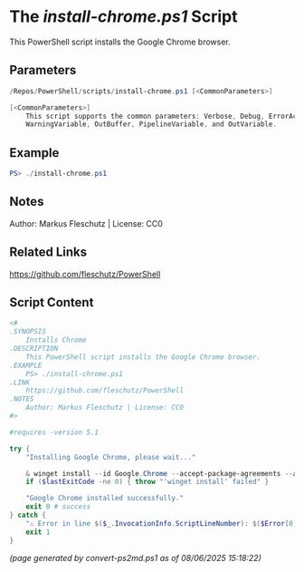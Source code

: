 The *install-chrome.ps1* Script
===========================

This PowerShell script installs the Google Chrome browser.

Parameters
----------
```powershell
/Repos/PowerShell/scripts/install-chrome.ps1 [<CommonParameters>]

[<CommonParameters>]
    This script supports the common parameters: Verbose, Debug, ErrorAction, ErrorVariable, WarningAction, 
    WarningVariable, OutBuffer, PipelineVariable, and OutVariable.
```

Example
-------
```powershell
PS> ./install-chrome.ps1

```

Notes
-----
Author: Markus Fleschutz | License: CC0

Related Links
-------------
https://github.com/fleschutz/PowerShell

Script Content
--------------
```powershell
<#
.SYNOPSIS
	Installs Chrome
.DESCRIPTION
	This PowerShell script installs the Google Chrome browser.
.EXAMPLE
	PS> ./install-chrome.ps1
.LINK
	https://github.com/fleschutz/PowerShell
.NOTES
	Author: Markus Fleschutz | License: CC0
#>

#requires -version 5.1

try {
	"Installing Google Chrome, please wait..."

	& winget install --id Google.Chrome --accept-package-agreements --accept-source-agreements
	if ($lastExitCode -ne 0) { throw "'winget install' failed" }

	"Google Chrome installed successfully."
	exit 0 # success
} catch {
	"⚠️ Error in line $($_.InvocationInfo.ScriptLineNumber): $($Error[0])"
	exit 1
}
```

*(page generated by convert-ps2md.ps1 as of 08/06/2025 15:18:22)*
